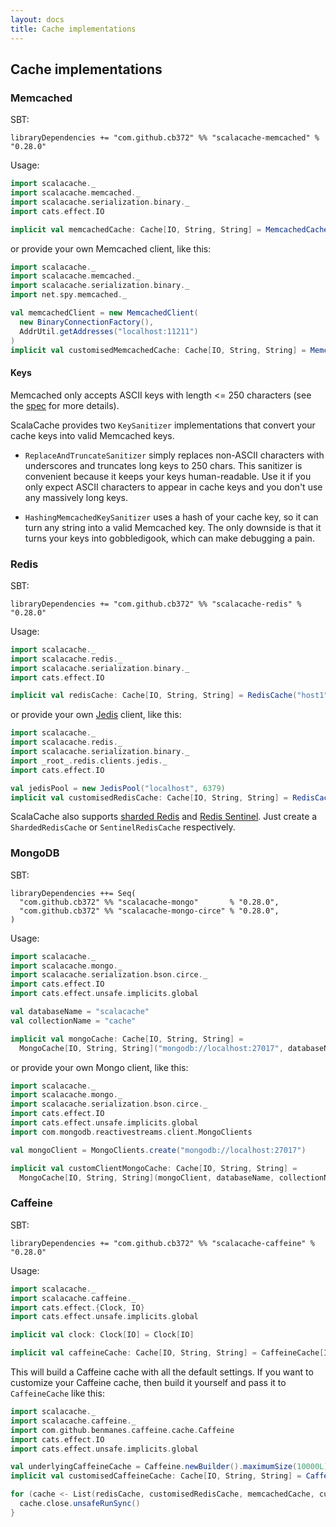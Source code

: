 ```yaml
---
layout: docs
title: Cache implementations
---
```


## Cache implementations

### Memcached

SBT:

```
libraryDependencies += "com.github.cb372" %% "scalacache-memcached" % "0.28.0"
```

Usage:

```scala mdoc:silent
import scalacache._
import scalacache.memcached._
import scalacache.serialization.binary._
import cats.effect.IO

implicit val memcachedCache: Cache[IO, String, String] = MemcachedCache("localhost:11211")
```

or provide your own Memcached client, like this:

```scala mdoc:silent
import scalacache._
import scalacache.memcached._
import scalacache.serialization.binary._
import net.spy.memcached._

val memcachedClient = new MemcachedClient(
  new BinaryConnectionFactory(),
  AddrUtil.getAddresses("localhost:11211")
)
implicit val customisedMemcachedCache: Cache[IO, String, String] = MemcachedCache(memcachedClient)
```

#### Keys

Memcached only accepts ASCII keys with length <= 250 characters (see the [spec](https://github.com/memcached/memcached/blob/1.4.20/doc/protocol.txt#L41) for more details).

ScalaCache provides two `KeySanitizer` implementations that convert your cache keys into valid Memcached keys.

* `ReplaceAndTruncateSanitizer` simply replaces non-ASCII characters with underscores and truncates long keys to 250 chars. This sanitizer is convenient because it keeps your keys human-readable. Use it if you only expect ASCII characters to appear in cache keys and you don't use any massively long keys.

* `HashingMemcachedKeySanitizer` uses a hash of your cache key, so it can turn any string into a valid Memcached key. The only downside is that it turns your keys into gobbledigook, which can make debugging a pain.

### Redis

SBT:

```
libraryDependencies += "com.github.cb372" %% "scalacache-redis" % "0.28.0"
```

Usage:

```scala mdoc:silent
import scalacache._
import scalacache.redis._
import scalacache.serialization.binary._
import cats.effect.IO

implicit val redisCache: Cache[IO, String, String] = RedisCache("host1", 6379)
```

or provide your own [Jedis](https://github.com/xetorthio/jedis) client, like this:

```scala mdoc:silent
import scalacache._
import scalacache.redis._
import scalacache.serialization.binary._
import _root_.redis.clients.jedis._
import cats.effect.IO

val jedisPool = new JedisPool("localhost", 6379)
implicit val customisedRedisCache: Cache[IO, String, String] = RedisCache(jedisPool)
```

ScalaCache also supports [sharded Redis](https://github.com/xetorthio/jedis/wiki/AdvancedUsage#shardedjedis) and [Redis Sentinel](http://redis.io/topics/sentinel). Just create a `ShardedRedisCache` or `SentinelRedisCache` respectively.

### MongoDB

SBT:

```
libraryDependencies ++= Seq(
  "com.github.cb372" %% "scalacache-mongo"       % "0.28.0",
  "com.github.cb372" %% "scalacache-mongo-circe" % "0.28.0",
)
```

Usage:

```scala mdoc:silent
import scalacache._
import scalacache.mongo._
import scalacache.serialization.bson.circe._
import cats.effect.IO
import cats.effect.unsafe.implicits.global

val databaseName = "scalacache"
val collectionName = "cache"

implicit val mongoCache: Cache[IO, String, String] =
  MongoCache[IO, String, String]("mongodb://localhost:27017", databaseName, collectionName).unsafeRunSync()
```

or provide your own Mongo client, like this:

```scala mdoc:silent
import scalacache._
import scalacache.mongo._
import scalacache.serialization.bson.circe._
import cats.effect.IO
import cats.effect.unsafe.implicits.global
import com.mongodb.reactivestreams.client.MongoClients

val mongoClient = MongoClients.create("mongodb://localhost:27017")

implicit val customClientMongoCache: Cache[IO, String, String] =
  MongoCache[IO, String, String](mongoClient, databaseName, collectionName).unsafeRunSync()
```

### Caffeine

SBT:

```
libraryDependencies += "com.github.cb372" %% "scalacache-caffeine" % "0.28.0"
```

Usage:

```scala mdoc:silent
import scalacache._
import scalacache.caffeine._
import cats.effect.{Clock, IO}
import cats.effect.unsafe.implicits.global

implicit val clock: Clock[IO] = Clock[IO]

implicit val caffeineCache: Cache[IO, String, String] = CaffeineCache[IO, String, String].unsafeRunSync()
```

This will build a Caffeine cache with all the default settings. If you want to customize your Caffeine cache, then build it yourself and pass it to `CaffeineCache` like this:

```scala mdoc:silent
import scalacache._
import scalacache.caffeine._
import com.github.benmanes.caffeine.cache.Caffeine
import cats.effect.IO
import cats.effect.unsafe.implicits.global

val underlyingCaffeineCache = Caffeine.newBuilder().maximumSize(10000L).build[String, Entry[String]]
implicit val customisedCaffeineCache: Cache[IO, String, String] = CaffeineCache(underlyingCaffeineCache)
```

```scala mdoc:invisible
for (cache <- List(redisCache, customisedRedisCache, memcachedCache, customisedMemcachedCache)) {
  cache.close.unsafeRunSync()
}
```

